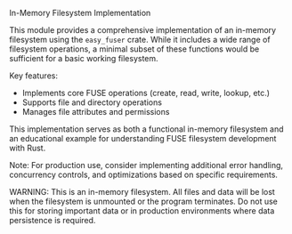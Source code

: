 In-Memory Filesystem Implementation

This module provides a comprehensive implementation of an in-memory filesystem
using the `easy_fuser` crate. While it includes a wide range of filesystem
operations, a minimal subset of these functions would be sufficient for a
basic working filesystem.

Key features:
- Implements core FUSE operations (create, read, write, lookup, etc.)
- Supports file and directory operations
- Manages file attributes and permissions

This implementation serves as both a functional in-memory filesystem and
an educational example for understanding FUSE filesystem development with Rust.

Note: For production use, consider implementing additional error handling,
concurrency controls, and optimizations based on specific requirements.

WARNING: This is an in-memory filesystem. All files and data will be lost when
the filesystem is unmounted or the program terminates. Do not use this for
storing important data or in production environments where data persistence
is required.
